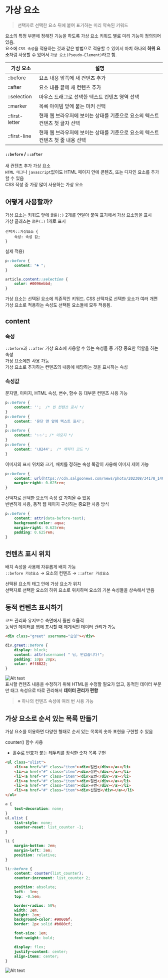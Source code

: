 # 가상 요소

> 선택자로 선택한 요소 뒤에 붙여 표기하는 미리 약속된 키워드

요소의 특정 부분에 정해진 기능을 하도록 가상 요소 키워드 별로 미리 기능이 정의되어 있음.  
요소에 `CSS 속성`을 적용하는 것과 같은 방법으로 적용할 수 있어서 마치 하나의 **하위 요소**처럼 사용할 수 있어서 `가상 요소(Pseudo-Element)`라고 함.

|가상 요소|설명|
|---|---|
|::before|요소 내용 앞쪽에 새 컨텐츠 추가|
|::after|요소 내용 끝에 새 컨텐츠 추가|
|::selection|마우스 드래그로 선택한 텍스트 컨텐츠 영역 선택|
|::marker|목록 아이템 앞에 붙는 마커 선택|
|::first-letter|현재 웹 브라우저에 보이는 상태를 기준으로 요소의 텍스트 컨텐츠 첫 글자 선택|
|::first-line|현재 웹 브라우저에 보이는 상태를 기준으로 요소의 텍스트 컨텐츠 첫 줄 내용 선택|

#### `::before` / `::after`  
새 컨텐츠 추가 가상 요소  
`HTML 태그`나 `javascript`없이도 HTML 페이지 안에 콘텐츠, 또는 디자인 요소를 추가할 수 있음  
CSS 작성 중 가장 많이 사용하는 가상 요소

## 어떻게 사용할까?
가상 요소는 키워드 앞에 `콜론(:)` 2개를 연달아 붙여 표기해서 가상 요소임을 표시  
가상 클래스는 `콜론(:)` 1개로 표시

```text
선택자::가상요소 {
    속성: 속성 값;
}
```

실제 적용)

```css
p::before {
    content: "♣ ";
}

article.content::selection {
    color: #0096ebbd;
}
```

가상 요소는 선택된 요소에 의존적인 키워드. CSS 선택자로 선택한 요소가 여러 개면 가상 요소로 적용하는 속성도 선택된 요소들에 모두 적용됨.

## content
### 속성
`::before`과 `::after` 가상 요소에 사용할 수 있는 속성들 중 가장 중요한 역할을 하는 속성  
가상 요소에만 사용 가능  
가상 요소로 추가하는 컨텐츠의 내용에 해당하는 것을 표시하는 속성

### 속성값
문자열, 이미지, HTML 속성, 변수, 함수 등 대부분 컨텐츠 사용 가능

```css
p::before {
    content: '';  /* 빈 컨텐츠 표시 */
}
p::before {
    content: '문단 맨 앞에 텍스트 표시';
}
p::before {
    content: '✨✨'; /* 이모지 */
}
p::before {
    content: '\0244';  /* 캐릭터 코드 */
}
```
이미지의 표시 위치와 크기, 배치를 정하는 속성 똑같이 사용해 이미지 제어 가능
```css
p::before {
    content: url(https://cdn.salgoonews.com/news/photo/202308/34178_140559_128.jpg);
    margin-right: 0.625rem;
}
```
선택자로 선택한 요소의 속성 값 가져올 수 있음  
빈번하게 사용, 동적 웹 페이지 구성하는 중요한 사용 방식  
```css
p::before {
    content: attr(data-before-text);
    background-color: aqua;
    margin-right: 0.625rem;
    padding: 0.625rem;
}
```

## 컨텐츠 표시 위치
배치 속성을 사용해 자유롭게 배치 가능  
`::before 가상요소` → 요소의 컨텐츠 → `::after 가상요소`  

선택된 요소의 태그 안에 가상 요소가 위치  
선택자로 선택한 요소의 하위 요소로 위치하며 요소의 기본 속성들을 상속해서 받음

## 동적 컨텐츠 표시하기
코드 관리와 유지보수 측면에서 훨씬 효율적  
동적인 데이터를 웹에 표시할 때 체계적인 데이터 관리가 가능

```html
<div class="greet" username="숩잉"></div>
```
```css
div.greet::before {
    display: block;
    content: attr(username) " 님, 반갑습니다!";
    padding: 10px 20px;
    color: #ff8822;
}
```
![Alt text](https://github.com/marybin99/CS/assets/110241993/b53345a4-463a-415b-8380-e302a83545eb)  
표시할 컨텐츠 내용을 수정하기 위해 HTML을 수정할 필요가 없고, 동적인 데이터 부분만 태그 속성으로 따로 관리해서 **데이터 관리가 편함**

> ※ 하나의 컨텐츠 속성에 여러 번 사용 가능

## 가상 요소로 순서 있는 목록 만들기
가상 요소를 이용하면 다양한 형태로 순서 있는 목록의 숫자 표현을 구현할 수 있음  

counter() 함수 사용

- 홀수로 번호가 붙는 테두리를 장식한 숫자 목록 구현

```html
<ul class="ulist">
    <li><a href="#" class="item"><div>일번</div></a></li>
    <li><a href="#" class="item"><div>삼번</div></a></li>
    <li><a href="#" class="item"><div>오번</div></a></li>
    <li><a href="#" class="item"><div>칠번</div></a></li>
    <li><a href="#" class="item"><div>구번</div></a></li>
    <li><a href="#" class="item"><div>십일번</div></a></li>
</ul>
```
```css
a {
    text-decoration: none;
}
ul.ulist {
    list-style: none;
    counter-reset: list_counter -1;
}

li {
    margin-bottom: 2em;
    margin-left: 2em;   
    position: relative;
}

li::before {
    content: counter(list_counter);
    counter-increment: list_counter 2;

    position: absolute;
    left: -3em;
    top: -0.5em;

    border-radius: 50%;
    width: 2em;
    height: 2em;
    background-color: #9060af;
    border: 2px solid #b080cf;

    font-size: 1em;
    font-weight: bold;

    display: flex;
    justify-content: center;
    align-items: center;
}
```
![Alt text](https://github.com/marybin99/CS/assets/110241993/cb6537fc-56ef-4df0-8c68-86544f8453be)
